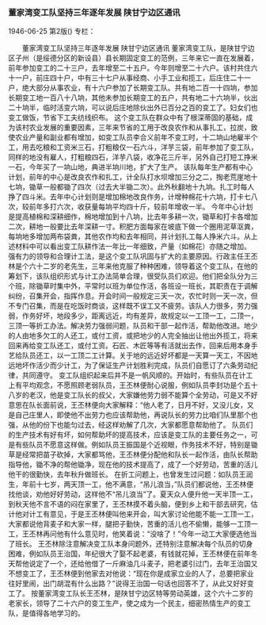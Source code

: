### 董家湾变工队坚持三年逐年发展  陕甘宁边区通讯

1946-06-25
第2版()
专栏：

　　董家湾变工队坚持三年逐年发展
    陕甘宁边区通讯
    董家湾变工队，是陕甘宁边区子州（是绥德分区的新设县）县长期固定变工的范例，三年来它一直在发展着，前年参加变工的二十三户，去年增至二十五户。今年则增至二十六户。该村共住六十一户，前庄四十户，中有三十七户从事经商、小手工业和揽工，后庄住二十一户，绝大部分从事农业，有十六户参加了长期变工队。共有地二百一十四垧，参加长期变工地一百八十八垧，其他未参加长期变工的五户，共有地二十六垧半，伙出二十垧半，临时活变六垧，可以说后庄地除伙出外已百分之百的变工了。妇女们也变工做饭，节省下工夫纺线织布。
    这个变工队在群众中有了根深蒂固的基础，成为该村农业发展的重要因素，三年来节省的工用于改良农作和从事扎工，拉炭，致使农业产量和副业都有增加，如变工队员李合义前年不变工时，十二垧山地雇半个工，用去吃粮和工资米三石，打粗粮仅一石六斗，洋芋三袋，前年参加了变工队，同样的地没有雇人，打粗粮四石，洋芋八袋，收净花三斤半，另外自己打短工挣米一石，今年买了一垧山地，典进半垧川地，扩大了生产。
    该队每年生产都有中心计划，前年的中心是改良农作和扎工，计全队打水坝增加三分之二，掏老荒崖地十七垧，锄草一般都锄了四次（过去大半锄二次）。此外秋翻地十九垧。扎工时每人挣了四斗米。去年中心计划则是增加棉地改良作务，计增种棉花十六垧，打卡七八次，较前年多打六次，收获量每垧平均四十斤，较前年增收一半。
    今年中心计划是提高植棉和深耕细作，棉地增加到十八垧，比去年多耕一次，锄草和打卡各增加二次，耕地一般要比去年深耕一寸。积肥方面每家在坡底下做一个圈用泥草沤粪，每垧地多增加两布袋粪，其他农作均和去年相同，并计划扎工每人挣米六斗。从上述材料中可以看出变工队耕作法一年比一年细致，产量（如棉花）亦随之增加。
    强有力的领导和合理计工法，是这个变工队巩固与扩大的主要原因。行政主任王丕林是个六十二岁的老先生，三年来他克服了种种困难，领导着这个变工队，在他的筹划下，该队组织形式与计工办法简单合理，很受队员们欢迎。他们把全队分为三个班，除锄草时集中外，平常时以班为单位作活，各班设一班长，其职责在于调解纠纷，召集开会，指挥作息。开会时间一般规定三天一次，农忙时则一天一次，但不专门召集，而是在吃饭时商谈，这样既不误工又不疲劳。该队人力很多，劳力强弱，作务好坏，地段多少，距离远近，均有差异，故规定以一工顶一工，二顶一，三顶一等折工办法。解决劳力强弱问题，队员和干部一起作活，帮助他改进。地少的人由地多欠工的人还工，或付工资，或把地少的人完全抽出让他出外揽工，将来回来再给变工队还工，或付工资。石匠、木匠等等有活就出去作，回来后用本身手艺给队员还工，以一工顶二工计算。关于地的远近好坏都是一天算一天工，不因地远地坏作活少而少计工，为了保证生产计划胜利完成，队员们自愿订了六条劳动纪律，共同遵守。
    变工队组织起来后并不是一帆风顺的。开始时，有些队员在计工上有平均观念，不愿照顾老弱队员，王丕林便耐心说服，例如队员李封功是个五十八岁的老汉，他是变工队长的叔父，大家嫌他劳力弱不能算个全劳动，可是又不好意思在队长面前说，王丕林便向大家解释：“他人老了，日月不好，又没儿女，又是自己庄里人，即使他不出劳力也应该帮助他，再说队长的劳力比咱们队里那个也强，从他的份下也能匀过去，经这样劝解了几次，大家都愿意帮助他了。
    队员们的生产技术有好有坏，如何帮助坏的提高技术，应该是变工队的主要任务之一，可是有些队员不愿意这样做。例如队员王振国是个近视眼，作务技术不好，特别是锄草是经常把苗子砍掉，大家都骂他，王丕林便分配他和队长一起作活，由队长帮助指导他，锄不净的帮他锄净，现在他的技术提高了，成了一个好劳动，苦重的活儿他干的很勤快，去年秋升做班长。
    在折工问题上，也曾发生过问题：如队员王润生，年前十七岁，两天顶一工，他不满意，“吊儿浪当，”队员们都说他，王丕林便找他谈，劝他好好劳动，这样他不“吊儿浪当”了。夏天众人便升他一天半顶一工，到秋天他不言不语的闷在家里了，王丕林摸不着头脑，便到乡上和干部去研究，估计他对计工有意见，于是王丕林便叫他来开会，叫大家讨论他能不能一工顶一工，大家都说他背麦子和大家一样，腿把子勤快，苦重的活儿也不偷懒，能够一工顶一工，王丕林再问他有什么意见时，他笑着说：“没啥了！”今年一动工大家便选他当了班长。
    王丕林除注意解决变工队本身问题外，还特别注意解决每个队员的切身困难，例如队员王治国，年纪很大了娶不起老婆，有钱就花掉，王丕林便在前年冬天帮他说定了一个，还给他借了一斤麻油几斗麦子，把老婆引过门，去年王治国又不想变工了，王丕林便到他家去对他说：“现在你是成家立业的人了，总要把家业往好里闹，出门胡混有什么出路？”说得王治国一句话也回答不了，从此又好好变工了。
    按董家湾变工队长王丕林，是陕甘宁边区特等劳动英雄，这个六十二岁的老家长，领导了二十六户的变工生产，使之成为一个民主，细密热情生产的变工队，是值得各地学习的。
